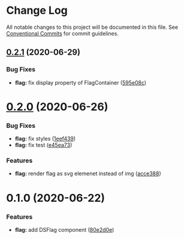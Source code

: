 # Change Log

All notable changes to this project will be documented in this file.
See [Conventional Commits](https://conventionalcommits.org) for commit guidelines.

## [0.2.1](https://github.com/Synerise/synerise-design/compare/@synerise/ds-flag@0.2.0...@synerise/ds-flag@0.2.1) (2020-06-29)


### Bug Fixes

* **flag:** fix display property of FlagContainer ([595e08c](https://github.com/Synerise/synerise-design/commit/595e08c35485c5806e7f8637b7f3c420eec9f756))





# [0.2.0](https://github.com/Synerise/synerise-design/compare/@synerise/ds-flag@0.1.0...@synerise/ds-flag@0.2.0) (2020-06-26)


### Bug Fixes

* **flag:** fix styles ([1eef439](https://github.com/Synerise/synerise-design/commit/1eef439e9fc1d9d2455e5507d6a98e28e20be618))
* **flag:** fix test ([e45ea73](https://github.com/Synerise/synerise-design/commit/e45ea73be22bbace8660e240024a1670f2154c83))


### Features

* **flag:** render flag as svg elemenet instead of img ([acce388](https://github.com/Synerise/synerise-design/commit/acce38848668d8d2f1e02858fb373a9deb3414c1))





# 0.1.0 (2020-06-22)


### Features

* **flag:** add DSFlag component ([80e2d0e](https://github.com/Synerise/synerise-design/commit/80e2d0e6f6fb2d3a9750bd57566c250f79684b7e))
